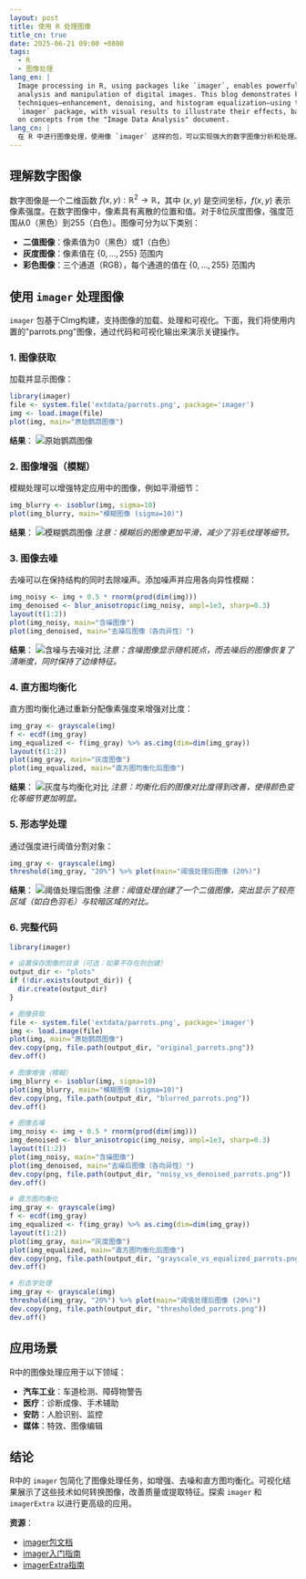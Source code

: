 ```yaml
---
layout: post
title: 使用 R 处理图像
title_cn: true
date: 2025-06-21 09:00 +0800
tags:
  - R
  - 图像处理
lang_en: |
  Image processing in R, using packages like `imager`, enables powerful
  analysis and manipulation of digital images. This blog demonstrates key
  techniques—enhancement, denoising, and histogram equalization—using the
  `imager` package, with visual results to illustrate their effects, based
  on concepts from the "Image Data Analysis" document.
lang_cn: |
  在 R 中进行图像处理，使用像 `imager` 这样的包，可以实现强大的数字图像分析和处理。本博客将基于"图像数据分析"文档的概念，演示使用 `imager` 包进行的关键技术——图像增强、去噪和直方图均衡化，并通过可视化结果展示这些效果。
---
```


## 理解数字图像

数字图像是一个二维函数 $f(x, y): \mathbb{R}^2 \rightarrow \mathbb{R}$，其中 $(x, y)$ 是空间坐标，$f(x, y)$ 表示像素强度。在数字图像中，像素具有离散的位置和值。对于8位灰度图像，强度范围从0（黑色）到255（白色）。图像可分为以下类别：

- **二值图像**：像素值为0（黑色）或1（白色）
- **灰度图像**：像素值在 $\{0, \ldots, 255\}$ 范围内
- **彩色图像**：三个通道（RGB），每个通道的值在 $\{0, \ldots, 255\}$ 范围内

## 使用 `imager` 处理图像

`imager` 包基于CImg构建，支持图像的加载、处理和可视化。下面，我们将使用内置的"parrots.png"图像，通过代码和可视化输出来演示关键操作。

### 1. 图像获取

加载并显示图像：

```r
library(imager)
file <- system.file('extdata/parrots.png', package='imager')
img <- load.image(file)
plot(img, main="原始鹦鹉图像")
```

**结果**：
![原始鹦鹉图像](/assets/images/uploads/plots/original_parrots.png)

### 2. 图像增强（模糊）

模糊处理可以增强特定应用中的图像，例如平滑细节：

```r
img_blurry <- isoblur(img, sigma=10)
plot(img_blurry, main="模糊图像 (sigma=10)")
```

**结果**：
![模糊鹦鹉图像](/assets/images/uploads/plots/blurred_parrots.png)
_注意：模糊后的图像更加平滑，减少了羽毛纹理等细节。_

### 3. 图像去噪

去噪可以在保持结构的同时去除噪声。添加噪声并应用各向异性模糊：

```r
img_noisy <- img + 0.5 * rnorm(prod(dim(img)))
img_denoised <- blur_anisotropic(img_noisy, ampl=1e3, sharp=0.3)
layout(t(1:2))
plot(img_noisy, main="含噪图像")
plot(img_denoised, main="去噪后图像（各向异性）")
```

**结果**：
![含噪与去噪对比](/assets/images/uploads/plots/noisy_vs_denoised_parrots.png)
_注意：含噪图像显示随机斑点，而去噪后的图像恢复了清晰度，同时保持了边缘特征。_

### 4. 直方图均衡化

直方图均衡化通过重新分配像素强度来增强对比度：

```r
img_gray <- grayscale(img)
f <- ecdf(img_gray)
img_equalized <- f(img_gray) %>% as.cimg(dim=dim(img_gray))
layout(t(1:2))
plot(img_gray, main="灰度图像")
plot(img_equalized, main="直方图均衡化后图像")
```

**结果**：
![灰度与均衡化对比](/assets/images/uploads/plots/grayscale_vs_equalized_parrots.png)
_注意：均衡化后的图像对比度得到改善，使得颜色变化等细节更加明显。_

### 5. 形态学处理

通过强度进行阈值分割对象：

```r
img_gray <- grayscale(img)
threshold(img_gray, "20%") %>% plot(main="阈值处理后图像 (20%)")
```

**结果**：
![阈值处理后图像](/assets/images/uploads/plots/thresholded_parrots.png)
_注意：阈值处理创建了一个二值图像，突出显示了较亮区域（如白色羽毛）与较暗区域的对比。_

### 6. 完整代码

```r
library(imager)

# 设置保存图像的目录（可选：如果不存在则创建）
output_dir <- "plots"
if (!dir.exists(output_dir)) {
  dir.create(output_dir)
}

# 图像获取
file <- system.file('extdata/parrots.png', package='imager')
img <- load.image(file)
plot(img, main="原始鹦鹉图像")
dev.copy(png, file.path(output_dir, "original_parrots.png"))
dev.off()

# 图像增强（模糊）
img_blurry <- isoblur(img, sigma=10)
plot(img_blurry, main="模糊图像 (sigma=10)")
dev.copy(png, file.path(output_dir, "blurred_parrots.png"))
dev.off()

# 图像去噪
img_noisy <- img + 0.5 * rnorm(prod(dim(img)))
img_denoised <- blur_anisotropic(img_noisy, ampl=1e3, sharp=0.3)
layout(t(1:2))
plot(img_noisy, main="含噪图像")
plot(img_denoised, main="去噪后图像（各向异性）")
dev.copy(png, file.path(output_dir, "noisy_vs_denoised_parrots.png"))
dev.off()

# 直方图均衡化
img_gray <- grayscale(img)
f <- ecdf(img_gray)
img_equalized <- f(img_gray) %>% as.cimg(dim=dim(img_gray))
layout(t(1:2))
plot(img_gray, main="灰度图像")
plot(img_equalized, main="直方图均衡化后图像")
dev.copy(png, file.path(output_dir, "grayscale_vs_equalized_parrots.png"))
dev.off()

# 形态学处理
img_gray <- grayscale(img)
threshold(img_gray, "20%") %>% plot(main="阈值处理后图像 (20%)")
dev.copy(png, file.path(output_dir, "thresholded_parrots.png"))
dev.off()
```

## 应用场景

R中的图像处理应用于以下领域：
- **汽车工业**：车道检测、障碍物警告
- **医疗**：诊断成像、手术辅助
- **安防**：人脸识别、监控
- **媒体**：特效、图像编辑

## 结论

R中的 `imager` 包简化了图像处理任务，如增强、去噪和直方图均衡化。可视化结果展示了这些技术如何转换图像，改善质量或提取特征。探索 `imager` 和 `imagerExtra` 以进行更高级的应用。

**资源**：

- [imager包文档](https://cran.r-project.org/web/packages/imager/imager.pdf)
- [imager入门指南](https://cran.r-project.org/web/packages/imager/vignettes/gettingstarted.html)
- [imagerExtra指南](https://cran.r-project.org/web/packages/imagerExtra/vignettes/gettingstarted.html)
